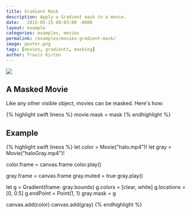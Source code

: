 ```yaml
---
title: Gradient Mask
description: Apply a Gradient mask to a movie.
date:   2015-05-15 00:03:00 -0800
layout: example
categories: examples, movies
permalink: /examples/movies-gradient-mask/
image: poster.png
tags: [movies, gradients, masking]
author: Travis Kirton
---
```

![](gradient-mask.png)

## A Masked Movie
Like any other visible object, movies can be masked. Here's how:

{% highlight swift lineos %}
movie.mask = mask
{% endhighlight %}

## Example
{% highlight swift lineos %}
let color = Movie("halo.mp4")!
let gray = Movie("haloGray.mp4")!

color.frame = canvas.frame
color.play()

gray.frame = canvas.frame
gray.muted = true
gray.play()

let g = Gradient(frame: gray.bounds)
g.colors = [clear, white]
g.locations = [0, 0.5]
g.endPoint = Point(1, 1)
gray.mask = g

canvas.add(color)
canvas.add(gray)
{% endhighlight %}
